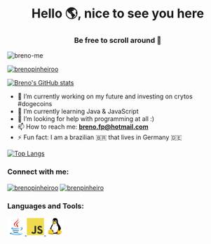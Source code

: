 <h1 align="center">Hello 🌎, nice to see you here</h1>
<h3 align="center">Be free to scroll around 👀</h3>

<p align="left"> <img src="https://komarev.com/ghpvc/?username=breno-me&label=Profile%20views&color=0e75b6&style=flat" alt="breno-me" /> </p>

<p align="left"> <a href="https://twitter.com/brenopinheiroo" target="blank"><img src="https://img.shields.io/twitter/follow/brenopinheiroo?logo=twitter&style=for-the-badge" alt="brenopinheiroo" /></a> </p>

[![Breno's GitHub stats](https://github-readme-stats.vercel.app/api?username=breno-me&hide=contribs,prs&show_icons=true&theme=dracula)](https://github.com/breno-me/github-readme-stats)

- 🔭 I’m currently working on my future and investing on crytos #dogecoins
- 🌱 I’m currently learning Java & JavaScript
- 🤔 I’m looking for help with programming at all :)
- 📫 How to reach me: **breno.fp@hotmail.com**
- ⚡ Fun fact: I am a brazilian 🇧🇷 that lives in Germany 🇩🇪


[![Top Langs](https://github-readme-stats.vercel.app/api/top-langs/?username=breno-me&theme=dracula)](https://github.com/breno-me/github-readme-stats)


<h3 align="left">Connect with me:</h3>
<p align="left">
<a href="https://twitter.com/brenopinheiroo" target="blank"><img align="center" src="https://raw.githubusercontent.com/rahuldkjain/github-profile-readme-generator/neutral-icons/src/images/icons/Social/twitter.svg" alt="brenopinheiroo" height="30" width="40" /></a>
<a href="https://instagram.com/brenpinheiro" target="blank"><img align="center" src="https://raw.githubusercontent.com/rahuldkjain/github-profile-readme-generator/neutral-icons/src/images/icons/Social/instagram.svg" alt="brenpinheiro" height="30" width="40" /></a>
</p>

<h3 align="left">Languages and Tools:</h3>
<p align="left"> <a href="https://www.java.com" target="_blank"> <img src="https://raw.githubusercontent.com/devicons/devicon/master/icons/java/java-original.svg" alt="java" width="40" height="40"/> </a> <a href="https://developer.mozilla.org/en-US/docs/Web/JavaScript" target="_blank"> <img src="https://raw.githubusercontent.com/devicons/devicon/master/icons/javascript/javascript-original.svg" alt="javascript" width="40" height="40"/> </a> <a href="https://www.linux.org/" target="_blank"> <img src="https://raw.githubusercontent.com/devicons/devicon/master/icons/linux/linux-original.svg" alt="linux" width="40" height="40"/> </a> </p>
